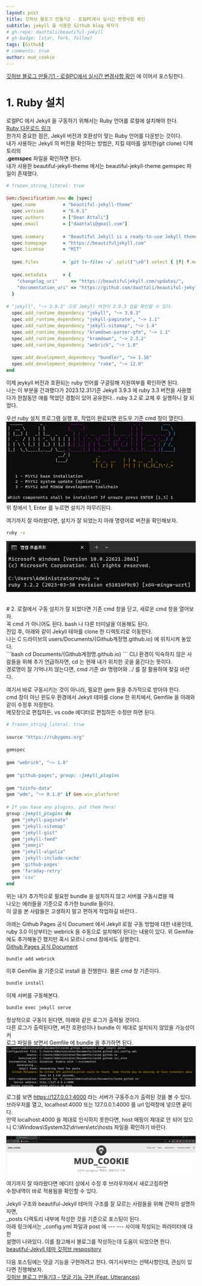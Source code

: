 ```yaml
---
layout: post
title: 깃허브 블로그 만들기2 - 로컬PC에서 실시간 변경사항 확인
subtitle: jekyll 을 사용한 Github blog 제작기
# gh-repo: daattali/beautiful-jekyll
# gh-badge: [star, fork, follow]
tags: [Github]
# comments: true
author: mud_cookie
---
```

[깃허브 블로그 만들기1 - 로컬PC에서 실시간 변경사항 확인](https://isckd.github.io/2023-12-31-make-github-blog(1)) 에 이어서 포스팅한다.
# 1. Ruby 설치
로컬PC 에서 Jekyll 을 구동하기 위해서는 Ruby 언어를 로컬에 설치해야 한다. <br>
[Ruby 다운로드 링크](https://rubyinstaller.org/downloads/) <br>
한가지 중요한 점은, Jekyll 버전과 호환성이 맞는 Ruby 언어를 다운받는 것이다. <br>
내가 사용하는 Jekyll 의 버전을 확인하는 방법은, 지킬 테마를 설치한(git clone) 디렉토리의 <br>
**.gemspec** 파일을 확인하면 된다. <br>
내가 사용한 beautiful-jekyll-theme 에서는 beautiful-jekyll-theme.gemspec 파일이 존재했다.

```ruby
# frozen_string_literal: true

Gem::Specification.new do |spec|
  spec.name          = "beautiful-jekyll-theme"
  spec.version       = "6.0.1"
  spec.authors       = ["Dean Attali"]
  spec.email         = ["daattali@gmail.com"]

  spec.summary       = "Beautiful Jekyll is a ready-to-use Jekyll theme to help you create an awesome website quickly. Perfect for personal blogs or simple project websites, with a focus on responsive and clean design."
  spec.homepage      = "https://beautifuljekyll.com"
  spec.license       = "MIT"

  spec.files         = `git ls-files -z`.split("\x0").select { |f| f.match(%r{^(assets|_layouts|_includes|LICENSE|README|feed|404|_data|tags|staticman)}i) }

  spec.metadata      = {
    "changelog_uri"     => "https://beautifuljekyll.com/updates/",
    "documentation_uri" => "https://github.com/daattali/beautiful-jekyll#readme"
  }

# "jekyll", "~> 3.9.3" 으로 Jekyll 버전이 3.9.3 임을 확인할 수 있다.
  spec.add_runtime_dependency "jekyll", "~> 3.9.3"
  spec.add_runtime_dependency "jekyll-paginate", "~> 1.1"
  spec.add_runtime_dependency "jekyll-sitemap", "~> 1.4"
  spec.add_runtime_dependency "kramdown-parser-gfm", "~> 1.1"
  spec.add_runtime_dependency "kramdown", "~> 2.3.2"
  spec.add_runtime_dependency "webrick", "~> 1.8"

  spec.add_development_dependency "bundler", ">= 1.16"
  spec.add_development_dependency "rake", "~> 12.0"
end
```

이제 jeykyll 버전과 호환되는 ruby 언어를 구글링해 지원여부를 확인하면 된다. <br>
나는 이 부분을 간과했다가 2023.12.31기준 Jekyll 3.9.3 에 ruby 3.3 버전을 사용했다가 한참동안 애를 먹었던 경험이 있어 공유한다.. ruby 3.2 로 교체 후 실행하니 잘 되었다.<br>

우선 ruby 설치 프로그램 실행 후, 작업이 완료되면 윈도우 기준 cmd 창이 열린다. <br>
![Ruby 설치 후 열리는 cmd 창](../assets/img/6.png)
위 창에서 1, Enter 를 누르면 설치가 마무리된다.

여기까지 잘 따라왔다면, 설치가 잘 되었는지 아래 명령어로 버전을 확인해보자.
```bash
ruby -v
```
![루비 버전 확인](../assets/img/7.png)

<br>
# 2. 로컬에서 구동
설치가 잘 되었다면 기존 cmd 창을 닫고, 새로운 cmd 창을 열어보자. <br>
꼭 cmd 가 아니어도 된다. bash 나 다른 터미널을 이용해도 된다. <br>
진입 후, 아래와 같이 Jekyll 테마를 clone 한 디렉토리로 이동한다.<br>
나는 C 드라이브의 users/Documents/{Github계정명.github.io} 에 위치시켜 놓았다.<br>
```bash
cd Documents/{Github계정명.github.io}
```
CLI 환경이 익숙하지 않은 사람들을 위해 추가 언급하자면, cd 는 현재 내가 위치한 곳을 옮긴다는 뜻이다. <br>
경로명이 잘 기억나지 않는다면, cmd 기준 dir 명령어와 ../ 를 잘 활용하여 찾길 바란다. <br>

여기서 바로 구동시키는 것이 아니라, 필요한 gem 들을 추가적으로 받아야 한다.<br>
cmd 창이 아닌 윈도우 환경에서 Jekyll 테마를 clone 한 위치에서, Gemfile 을 아래와 같이 수정후 저장한다. <br>
메모장으로 편집하든, vs code 에디터로 편집하든 수정만 하면 된다.
```ruby
# frozen_string_literal: true

source "https://rubygems.org"

gemspec

gem "webrick", "~> 1.8"

gem "github-pages", group: :jekyll_plugins

gem "tzinfo-data"
gem "wdm", "~> 0.1.0" if Gem.win_platform?

# If you have any plugins, put them here!
group :jekyll_plugins do
  gem "jekyll-paginate"
  gem "jekyll-sitemap"
  gem "jekyll-gist"
  gem "jekyll-feed"
  gem "jemoji"
  gem "jekyll-algolia"
  gem 'jekyll-include-cache'
  gem 'github-pages'
  gem 'faraday-retry'
  gem 'csv'
end
```
위는 내가 추가적으로 필요한 bundle 을 설치하지 않고 서버를 구동시켰을 때 <br>
나오는 에러들을 기준으로 추가한 bundle 들이다.<br>
이 글을 본 사람들은 고생하지 말고 편하게 작업하길 바란다..<br>

아래는 Github Pages 공식 Document 에서 Jekyll 로컬 구동 방법에 대한 내용인데, <br>
ruby 3.0 이상부터는 webrick 을 수동으로 설치해야 된다는 내용이 있다.
위 Gemfile 에도 추가해놓긴 했지만 혹시 모르니 cmd 창에서도 실행한다.<br>
[Github Pages 공식 Document](https://docs.github.com/ko/pages/setting-up-a-github-pages-site-with-jekyll/testing-your-github-pages-site-locally-with-jekyll)
```bash
bundle add webrick
```
이후 Gemfile 을 기준으로 install 을 진행한다. 물론 cmd 창 기준이다.
```bash
bundle install
```
이제 서버를 구동해본다.
```bash
bundle exec jekyll serve
```
정상적으로 구동이 된다면, 아래와 같은 로그가 출력될 것이다. <br>
다른 로그가 출력된다면, 버전 호환성이나 bundle 이 제대로 설치되지 않았을 가능성이 커<br>
로그 파일을 보면서 Gemfile 에 bundle 을 추가하면 된다.
![cmd 로컬 정상 구동 화면](../assets/img/8.png)

로그를 보면 https://127.0.0.1:4000 라는 서버가 구동주소가 출력된 것을 볼 수 있다. <br>
브라우저를 열고, localhost:4000 또는 127.0.0.1:4000 를 url 입력창에 넣으면 끝이다. <br>
만약 localhost:4000 을 제대로 인식하지 못한다면, host 매핑이 제대로 안 되어 있으니
C:\Windows\System32\drivers\etc\hosts 파일을 확인하기 바란다. <br>

![브라우저 로컬 정상 구동 화면](../assets/img/9.png)

여기까지 잘 따라왔다면 에디터 상에서 수정 후 브라우저에서 새로고침하면<br>
수정내역이 바로 적용됨을 확인할 수 있다.

Jekyll 구조와 beautiful-Jekyll 테마의 구조를 잘 모르는 사람들을 위해 간략히 설명하자면, <br>
_posts 디렉토리 내부에 작성한 것을 기준으로 포스팅이 된다. <br>
아래 링크에서는 _config.yml 파일과 post 에 --- --- 사이에 작성되는 파라미터에 대한<br>
설명이 나와있다. 이를 참고해서 블로그를 작성하는데 도움이 되었으면 한다. <br>
[beautiful-Jekyll 테마 깃허브 respository](https://github.com/daattali/beautiful-jekyll)

다음 포스팅에는 댓글 기능을 구현하려고 한다. 여기서부터는 선택사항인데, 관심이 있다면 진행해보자.<br>
[깃허브 블로그 만들기3 - 댓글 기능 구현 (Feat. Utterances)](https://isckd.github.io/2024-01-01-make-github-blog(3))
